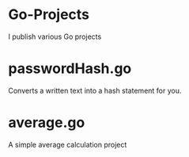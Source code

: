 # Go-Projects
I publish various Go projects


# passwordHash.go
Converts a written text into a hash statement for you.



# average.go 
A simple average calculation project

